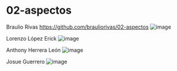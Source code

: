 # 02-aspectos
Braulio Rivas
https://github.com/brauliorivas/02-aspectos
![image](https://github.com/brauliorivas/02-aspectos/assets/61257604/71eca574-2418-45a0-8f9d-5abece7fa9c9)

Lorenzo López Erick
![image](https://github.com/brauliorivas/02-aspectos/assets/127678881/ed332aad-63ee-4770-9bec-79f3dc636a74)

Anthony Herrera León
![image](https://github.com/brauliorivas/02-aspectos/assets/137233273/271a0730-15f8-41b4-aa0e-707a00d31b89)

Josue Guerrero
![image](https://github.com/brauliorivas/02-aspectos/assets/124281945/746fa347-336c-4fa9-bd38-b5f12765b9b5)
